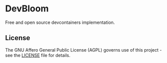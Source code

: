 # DevBloom

Free and open source devcontainers implementation.

## License

The GNU Affero General Public License (AGPL) governs use of this project - see the [LICENSE](LICENSE) file for details.
